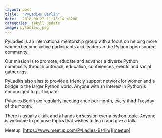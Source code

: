 ```yaml
---
layout: post
title:  "PyLadies Berlin"
date:   2018-08-22 11:15:24 +0200
categories: jekyll update
image: pyladies.jpeg
---
```

PyLadies is an international mentorship group with a focus on helping more women become active participants and leaders in the Python open-source community.

Our mission is to promote, educate and advance a diverse Python community through outreach, education, conferences, events and social gatherings.

PyLadies also aims to provide a friendly support network for women and a bridge to the larger Python world. Anyone with an interest in Python is encouraged to participate!

Pyladies Berlin are regularly meeting once per month, every third Tuesday of the month.

There is usually a talk and a hands on session over a python topic. Anyone is welcome to propose topics that wishes to learn and give a talk.

Meetup: [https://www.meetup.com/PyLadies-Berlin/][meetup]

[meetup]:   https://www.meetup.com/PyLadies-Berlin/

